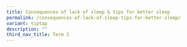 ```yaml
---
title: Consequences of lack of sleep & tips for better sleep
permalink: /consequences-of-lack-of-sleep-tips-for-better-sleep/
variant: tiptap
description: ""
third_nav_title: Term 2
---
```


